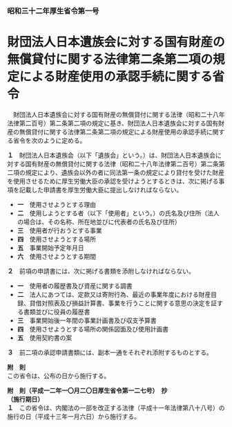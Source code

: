 ### 昭和三十二年厚生省令第一号  
# 財団法人日本遺族会に対する国有財産の無償貸付に関する法律第二条第二項の規定による財産使用の承認手続に関する省令  
　財団法人日本遺族会に対する国有財産の無償貸付に関する法律（昭和二十八年法律第二百号）第二条第二項の規定に基き、財団法人日本遺族会に対する国有財産の無償貸付に関する法律第二条第二項の規定による財産使用の承認手続に関する省令を次のように定める。  
  
**１**　財団法人日本遺族会（以下「遺族会」という。）は、財団法人日本遺族会に対する国有財産の無償貸付に関する法律（昭和二十八年法律第二百号）第二条第二項の規定により、遺族会以外の者に同法第一条の規定により貸付を受けた財産を使用させるために厚生労働大臣の承認を受けようとするときは、次に掲げる事項を記載した申請書を厚生労働大臣に提出しなければならない。  
* **一**　使用させようとする理由  
* **二**　使用しようとする者（以下「使用者」という。）の氏名及び住所（法人の場合は、その名称、所在地並びに代表者の氏名及び住所）  
* **三**　使用者が行おうとする事業  
* **四**　使用させようとする場所  
* **五**　事業開始予定年月日  
* **六**　使用させようとする期間  
  
**２**　前項の申請書には、次に掲げる書類を添附しなければならない。  
* **一**　使用者の履歴書及び資産に関する調書  
* **二**　法人にあつては、定款又は寄附行為、最近の事業年度における財産目録、貸借対照表及び損益計算書、事業を行うことに関する意思の決定を証する書類並びに役員の履歴書  
* **三**　事業開始後一年間の事業計画書及び収支予算書  
* **四**　使用させようとする場所の関係図面及び使用計画書  
* **五**　使用契約書の案  
  
**３**　前二項の承認申請書類には、副本一通をそれぞれ添附するものとする。  
  
**附　則**  
この省令は、公布の日から施行する。  
  
**附　則（平成一二年一〇月二〇日厚生省令第一二七号）　抄**  
**（施行期日）**  
**１**　この省令は、内閣法の一部を改正する法律（平成十一年法律第八十八号）の施行の日（平成十三年一月六日）から施行する。  
  
